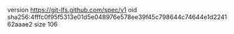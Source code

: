 version https://git-lfs.github.com/spec/v1
oid sha256:4fffc0f95f5313e01d5e048976e578ee39f45c798644c74644e1d224162aaae2
size 106
